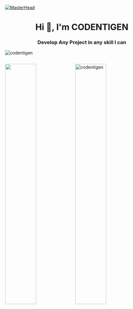 [![MasterHead](https://1.bp.blogspot.com/-7A4WynwLsMw/XbBpCXG8fHI/AAAAAAAAMt4/uOa1bpLskYgrwGbllhSu2SDj_Mig8SXJQCLcBGAsYHQ/s1600/2000_600px.gif)](https://rishavchanda.io)
<h1 align="center">Hi 👋, I'm CODENTIGEN</h1>
<h3 align="center">Develop Any Project in any skill I can</h3>

<p align="left"> <img src="https://komarev.com/ghpvc/?username=codentigen&label=Profile%20views&color=0e75b6&style=flat" alt="codentigen" />

<p align="left"> <a href="https://twitter.com/" target="blank"><img src="https://img.shields.io/twitter/follow/?logo=twitter&style=for-the-badge" alt="" /></a> </p>

<img align="left" width="45%" src="https://github-readme-stats.vercel.app/api?username=codentigen&show_icons=true&theme=radical"/>

<img align="left" width="45%" src="https://github-readme-streak-stats.herokuapp.com/?user=codentigen&" alt="codentigen" />





<!---
codentigen/codentigen is a ✨ special ✨ repository because its `README.md` (this file) appears on your GitHub profile.
You can click the Preview link to take a look at your changes.
--->
